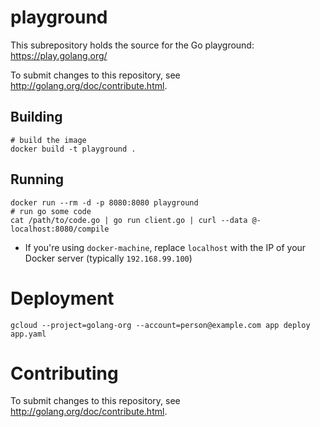 # playground

This subrepository holds the source for the Go playground:
https://play.golang.org/

To submit changes to this repository, see http://golang.org/doc/contribute.html.

## Building

```
# build the image
docker build -t playground .
```

## Running

```
docker run --rm -d -p 8080:8080 playground
# run go some code
cat /path/to/code.go | go run client.go | curl --data @- localhost:8080/compile
```

* If you're using `docker-machine`, replace `localhost` with the IP of your Docker server (typically `192.168.99.100`)

# Deployment

```
gcloud --project=golang-org --account=person@example.com app deploy app.yaml
```

# Contributing

To submit changes to this repository, see http://golang.org/doc/contribute.html.